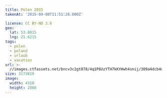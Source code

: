 ```yaml
---
title: Polen 2015
takenAt: '2015-09-08T11:51:28.000Z'

license: CC BY-ND 3.0
geo:
  lat: 53.8015
  lng: 21.6215
tags:
  - polen
  - poland
  - urlaub
  - vacation
url: >-
  //images.ctfassets.net/bncv3c2gt878/4q1P6UzYTH7kKYHwh4snij/389a4dcb4d25103bd613d17f786c41a9/polen-2015_25931650266_o
size: 3173819
image:
  width: 4310
  height: 2868
---
```

